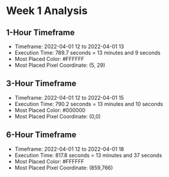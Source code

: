 # Week 1 Analysis

## 1-Hour Timeframe
- Timeframe: 2022-04-01 12 to 2022-04-01 13
- Execution Time: 789.7 seconds = 13 minutes and 9 seconds
- Most Placed Color: #FFFFFF
- Most Placed Pixel Coordinate: (5, 29)

## 3-Hour Timeframe
- Timeframe: 2022-04-01 12 to 2022-04-01 15
- Execution Time: 790.2 seconds = 13 minutes and 10 seconds
- Most Placed Color: #000000
- Most Placed Pixel Coordinate: (0,0)

## 6-Hour Timeframe
- Timeframe: 2022-04-01 12 to 2022-04-01 18
- Execution Time: 817.8 seconds = 13 minutes and 37 seconds
- Most Placed Color: #FFFFFF
- Most Placed Pixel Coordinate: (859,766)
